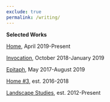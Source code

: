 ```yaml
---
exclude: true
permalink: /writing/
---
```

**Selected Works**
  
[Home](home/), April 2019-Present  
   
[Invocation](invocation/), October 2018-January 2019  
  
[Epitaph](epitaph/), May 2017-August 2019  
  
[Home #3](home3/), est. 2016-2018  
  
[Landscape Studies](landscapestudies/), est. 2012-Present  